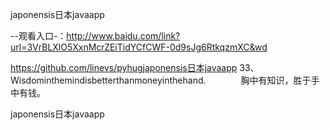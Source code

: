 japonensis日本javaapp

--观看入口-：http://www.baidu.com/link?url=3VrBLXlO5XxnMcrZEiTidYCfCWF-0d9sJg6RtkqzmXC&wd

https://github.com/linevs/pyhugjaponensis日本javaapp	33、Wisdominthemindisbetterthanmoneyinthehand.　　　　胸中有知识，胜于手中有钱。

japonensis日本javaapp
